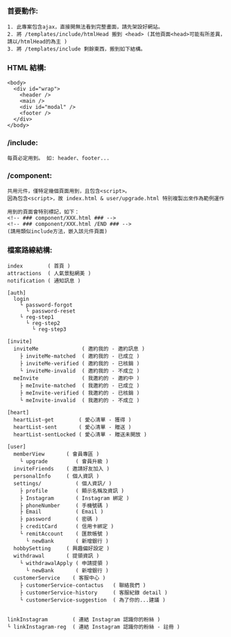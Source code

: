 ### 首要動作:
    1. 此專案包含ajax，直接開無法看到完整畫面，請先架設好網站。
    2. 將 /templates/include/htmlHead 搬到 <head> (其他頁面<head>可能有所差異，請以/htmlHead的為主 )
    3. 將 /templates/include 剩餘東西，搬到如下結構。
      


### HTML 結構:
    <body>
      <div id="wrap">
        <header />
        <main />
        <div id="modal" />
        <footer />
      </div>
    </body>



### /include:
    每頁必定用到。 如: header、footer...



### /component:
    共用元件，僅特定幾個頁面用到，且包含<script>。
    因為包含<script>，故 index.html & user/upgrade.html 特別複製出來作為範例運作

    用到的頁面會特別標記，如下：
    <!-- ### component/XXX.html ### -->
    <!-- ### component/XXX.html /END ### -->
    (請用類似include方法，嵌入該元件頁面)



### 檔案路線結構:
    index        ( 首頁 )
    attractions  ( 人氣景點網美 )
    notification ( 通知訊息 )

    [auth]
      login
        └ password-forgot
          └ password-reset
        └ reg-step1
          └ reg-step2
            └ reg-step3

    [invite]
      inviteMe              ( 邀約我的 - 邀約訊息 )
        ├ inviteMe-matched  ( 邀約我的 - 已成立 )
        ├ inviteMe-verified ( 邀約我的 - 已核銷 )
        └ inviteMe-invalid  ( 邀約我的 - 不成立 )
      meInvite              ( 我邀約的 - 邀約中 )
        ├ meInvite-matched  ( 我邀約的 - 已成立 )
        ├ meInvite-verified ( 我邀約的 - 已核銷 )
        └ meInvite-invalid  ( 我邀約的 - 不成立 )

    [heart]
      heartList-get        ( 愛心清單 - 獲得 )
      heartList-sent       ( 愛心清單 - 贈送 )
      heartList-sentLocked ( 愛心清單 - 贈送未開放 )

    [user]
      memberView       ( 會員專區 )
        └ upgrade         ( 會員升級 )
      inviteFriends    ( 邀請好友加入 )
      personalInfo     ( 個人資訊 )
      settings/           ( 個人資訊/ )
        ├ profile         ( 顯示名稱及資訊 )
        ├ Instagram       ( Instagram 綁定 )
        ├ phoneNumber     ( 手機號碼 )
        ├ Email           ( Email )
        ├ password        ( 密碼 )
        ├ creditCard      ( 信用卡綁定 )
        └ remitAccount    ( 匯款帳號 )
          └ newBank       ( 新增銀行 )
      hobbySetting     ( 興趣偏好設定 )
      withdrawal       ( 提領資訊 )
        └ withdrawalApply ( 申請提領 )
          └ newBank       ( 新增銀行 )
      customerService    ( 客服中心 )
        ├ customerService-contactus   ( 聯絡我們 )
        ├ customerService-history     ( 客服紀錄 detail )
        └ customerService-suggestion  ( 為了你的...建議 )


    linkInstagram        ( 連結 Instagram 認識你的粉絲 )
    └ linkInstagram-reg  ( 連結 Instagram 認識你的粉絲 - 註冊 )